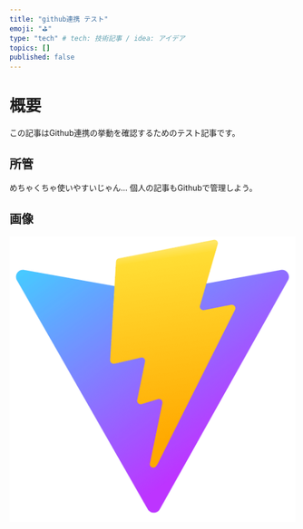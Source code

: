 ```yaml
---
title: "github連携 テスト"
emoji: "⛳"
type: "tech" # tech: 技術記事 / idea: アイデア
topics: []
published: false
---
```


# 概要

この記事はGithub連携の挙動を確認するためのテスト記事です。

## 所管

めちゃくちゃ使いやすいじゃん…
個人の記事もGithubで管理しよう。

## 画像

![](/images/Vite.js.png)
